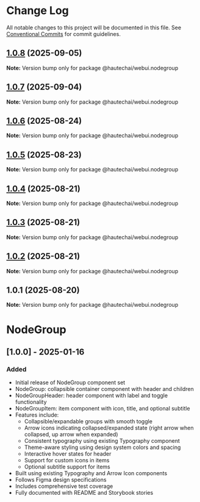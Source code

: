 # Change Log

All notable changes to this project will be documented in this file.
See [Conventional Commits](https://conventionalcommits.org) for commit guidelines.

## [1.0.8](https://github.com/HautechAI/webui/compare/@hautechai/webui.nodegroup@1.0.7...@hautechai/webui.nodegroup@1.0.8) (2025-09-05)

**Note:** Version bump only for package @hautechai/webui.nodegroup

## [1.0.7](https://github.com/HautechAI/webui/compare/@hautechai/webui.nodegroup@1.0.6...@hautechai/webui.nodegroup@1.0.7) (2025-09-04)

**Note:** Version bump only for package @hautechai/webui.nodegroup

## [1.0.6](https://github.com/HautechAI/webui/compare/@hautechai/webui.nodegroup@1.0.5...@hautechai/webui.nodegroup@1.0.6) (2025-08-24)

**Note:** Version bump only for package @hautechai/webui.nodegroup

## [1.0.5](https://github.com/HautechAI/webui/compare/@hautechai/webui.nodegroup@1.0.4...@hautechai/webui.nodegroup@1.0.5) (2025-08-23)

**Note:** Version bump only for package @hautechai/webui.nodegroup

## [1.0.4](https://github.com/HautechAI/webui/compare/@hautechai/webui.nodegroup@1.0.3...@hautechai/webui.nodegroup@1.0.4) (2025-08-21)

**Note:** Version bump only for package @hautechai/webui.nodegroup

## [1.0.3](https://github.com/HautechAI/webui/compare/@hautechai/webui.nodegroup@1.0.2...@hautechai/webui.nodegroup@1.0.3) (2025-08-21)

**Note:** Version bump only for package @hautechai/webui.nodegroup

## [1.0.2](https://github.com/HautechAI/webui/compare/@hautechai/webui.nodegroup@1.0.1...@hautechai/webui.nodegroup@1.0.2) (2025-08-21)

**Note:** Version bump only for package @hautechai/webui.nodegroup

## 1.0.1 (2025-08-20)

**Note:** Version bump only for package @hautechai/webui.nodegroup

# NodeGroup

## [1.0.0] - 2025-01-16

### Added

- Initial release of NodeGroup component set
- NodeGroup: collapsible container component with header and children
- NodeGroupHeader: header component with label and toggle functionality
- NodeGroupItem: item component with icon, title, and optional subtitle
- Features include:
    - Collapsible/expandable groups with smooth toggle
    - Arrow icons indicating collapsed/expanded state (right arrow when collapsed, up arrow when expanded)
    - Consistent typography using existing Typography component
    - Theme-aware styling using design system colors and spacing
    - Interactive hover states for header
    - Support for custom icons in items
    - Optional subtitle support for items
- Built using existing Typography and Arrow Icon components
- Follows Figma design specifications
- Includes comprehensive test coverage
- Fully documented with README and Storybook stories
